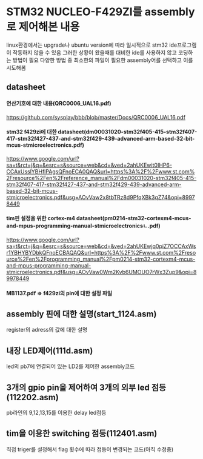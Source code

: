 # STM32 NUCLEO-F429ZI를 assembly로 제어해본 내용
linux환경에서는 upgrade나 ubuntu version에 따라 일시적으로 stm32 ide프로그램이 작동하지 않을 수 있음
그러한 상황이 왔을때를 대비한 ide를 사용하지 않고 코딩하는 방법이 필요
다양한 방법 중 최소한의 파일이 필요한 assembly어를 선택하고 이를 시도해봄

## datasheet 

#### 연산기호에 대한 내용(QRC0006_UAL16.pdf)

https://github.com/sysplay/bbb/blob/master/Docs/QRC0006_UAL16.pdf  

#### stm32 f429zi에 대한 datasheet(dm00031020-stm32f405-415-stm32f407-417-stm32f427-437-and-stm32f429-439-advanced-arm-based-32-bit-mcus-stmicroelectronics.pdf)

https://www.google.com/url?sa=t&rct=j&q=&esrc=s&source=web&cd=&ved=2ahUKEwit0IHP6-CCAxUsslYBHflPAgsQFnoECA0QAQ&url=https%3A%2F%2Fwww.st.com%2Fresource%2Fen%2Freference_manual%2Fdm00031020-stm32f405-415-stm32f407-417-stm32f427-437-and-stm32f429-439-advanced-arm-based-32-bit-mcus-stmicroelectronics.pdf&usg=AOvVaw2x8tbTRz8d9PfqXBk3qZ74&opi=89978449  

#### tim핀 설정을 위한 cortex-m4 datasheet(pm0214-stm32-cortexm4-mcus-and-mpus-programming-manual-stmicroelectronicsㄴ.pdf)

https://www.google.com/url?sa=t&rct=j&q=&esrc=s&source=web&cd=&ved=2ahUKEwjq0piZ7OCCAxWsr1YBHYBYDbkQFnoECBAQAQ&url=https%3A%2F%2Fwww.st.com%2Fresource%2Fen%2Fprogramming_manual%2Fpm0214-stm32-cortexm4-mcus-and-mpus-programming-manual-stmicroelectronics.pdf&usg=AOvVaw0Wm2Kvb6UMOUO7rWx3Zup9&opi=89978449


#### MB1137.pdf  => f429zi의 pin에 대한 설정 파일  

## assembly 핀에 대한 설명(start_1124.asm)
register의 adress의 값에 대한 설명  

## 내장 LED제어(111d.asm)
led의 pb7에 연결되어 있는 LD2를 제어한 assembly코드

## 3개의 gpio pin을 제어하여 3개의 외부 led 점등(112202.asm)
pb라인의 9,12,13,15를 이용한 delay led점등

## tim을 이용한 switching 점등(112401.asm)
직점 triger를 설정해서 flag 횟수에 따라 점등이 변경되는 코드(아직 수정중)

